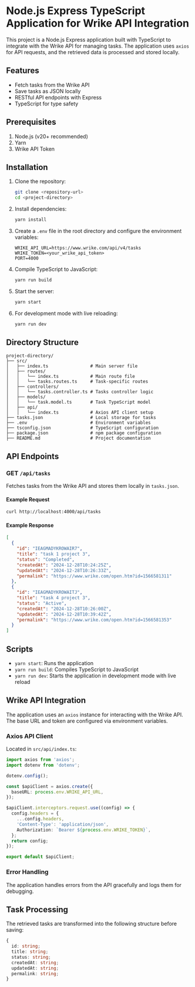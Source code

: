 # Node.js Express TypeScript Application for Wrike API Integration

This project is a Node.js Express application built with TypeScript to integrate with the Wrike API for managing tasks. The application uses `axios` for API requests, and the retrieved data is processed and stored locally.

## Features

- Fetch tasks from the Wrike API
- Save tasks as JSON locally
- RESTful API endpoints with Express
- TypeScript for type safety

## Prerequisites

1. Node.js (v20+ recommended)
2. Yarn
3. Wrike API Token

## Installation

1. Clone the repository:

   ```bash
   git clone <repository-url>
   cd <project-directory>
   ```

2. Install dependencies:

   ```bash
   yarn install
   ```

3. Create a `.env` file in the root directory and configure the environment variables:

   ```env
   WRIKE_API_URL=https://www.wrike.com/api/v4/tasks
   WRIKE_TOKEN=<your_wrike_api_token>
   PORT=4000
   ```

4. Compile TypeScript to JavaScript:

   ```bash
   yarn run build
   ```

5. Start the server:

   ```bash
   yarn start
   ```

6. For development mode with live reloading:
   ```bash
   yarn run dev
   ```

## Directory Structure

```
project-directory/
├── src/
│   ├── index.ts                # Main server file
│   ├── routes/
│   │   └── index.ts            # Main route file
│   │   └── tasks.routes.ts     # Task-specific routes
│   ├── controllers/
│   │   └── tasks.controller.ts # Tasks controller logic
│   ├── models/
│   │   └── task.model.ts       # Task TypeScript model
│   ├── api/
│   │   └── index.ts            # Axios API client setup
├── tasks.json                  # Local storage for tasks
├── .env                        # Environment variables
├── tsconfig.json               # TypeScript configuration
├── package.json                # npm package configuration
├── README.md                   # Project documentation
```

## API Endpoints

### GET `/api/tasks`

Fetches tasks from the Wrike API and stores them locally in `tasks.json`.

#### Example Request

```bash
curl http://localhost:4000/api/tasks
```

#### Example Response

```json
[
  {
    "id": "IEAGMADYKROWAIR7",
    "title": "task 1 project 3",
    "status": "Completed",
    "createdAt": "2024-12-28T10:24:25Z",
    "updatedAt": "2024-12-28T10:26:33Z",
    "permalink": "https://www.wrike.com/open.htm?id=1566581311"
  },
  {
    "id": "IEAGMADYKROWAITJ",
    "title": "task 4 project 3",
    "status": "Active",
    "createdAt": "2024-12-28T10:26:00Z",
    "updatedAt": "2024-12-28T10:39:42Z",
    "permalink": "https://www.wrike.com/open.htm?id=1566581353"
  }
]
```

## Scripts

- `yarn start`: Runs the application
- `yarn run build`: Compiles TypeScript to JavaScript
- `yarn run dev`: Starts the application in development mode with live reload

## Wrike API Integration

The application uses an `axios` instance for interacting with the Wrike API. The base URL and token are configured via environment variables.

### Axios API Client

Located in `src/api/index.ts`:

```typescript
import axios from 'axios';
import dotenv from 'dotenv';

dotenv.config();

const $apiClient = axios.create({
  baseURL: process.env.WRIKE_API_URL,
});

$apiClient.interceptors.request.use((config) => {
  config.headers = {
    ...config.headers,
    'Content-Type': 'application/json',
    Authorization: `Bearer ${process.env.WRIKE_TOKEN}`,
  };
  return config;
});

export default $apiClient;
```

### Error Handling

The application handles errors from the API gracefully and logs them for debugging.

## Task Processing

The retrieved tasks are transformed into the following structure before saving:

```typescript
{
  id: string;
  title: string;
  status: string;
  createdAt: string;
  updatedAt: string;
  permalink: string;
}
```
